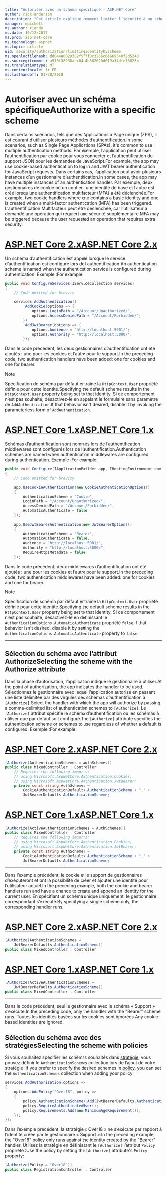 ```yaml
---
title: "Autoriser avec un schéma spécifique - ASP.NET Core"
author: rick-anderson
description: "Cet article explique comment limiter l’identité à un schéma spécifique lorsque vous travaillez avec plusieurs méthodes d’authentification."
manager: wpickett
ms.author: riande
ms.date: 10/12/2017
ms.prod: asp.net-core
ms.technology: aspnet
ms.topic: article
uid: security/authorization/limitingidentitybyscheme
ms.openlocfilehash: dd044a0829382f9f7f0c3256c6e669340f2d5240
ms.sourcegitcommit: a510f38930abc84c4b302029d019a34dfe76823b
ms.translationtype: MT
ms.contentlocale: fr-FR
ms.lasthandoff: 01/30/2018
---
```

# <a name="authorize-with-a-specific-scheme"></a><span data-ttu-id="59772-103">Autoriser avec un schéma spécifique</span><span class="sxs-lookup"><span data-stu-id="59772-103">Authorize with a specific scheme</span></span>

<span data-ttu-id="59772-104">Dans certains scénarios, tels que des Applications à Page unique (ZPS), il est courant d’utiliser plusieurs méthodes d’authentification.</span><span class="sxs-lookup"><span data-stu-id="59772-104">In some scenarios, such as Single Page Applications (SPAs), it's common to use multiple authentication methods.</span></span> <span data-ttu-id="59772-105">Par exemple, l’application peut utiliser l’authentification par cookie pour vous connecter et l’authentification du support JSON pour les demandes de JavaScript.</span><span class="sxs-lookup"><span data-stu-id="59772-105">For example, the app may use cookie-based authentication to log in and JWT bearer authentication for JavaScript requests.</span></span> <span data-ttu-id="59772-106">Dans certains cas, l’application peut avoir plusieurs instances d’un gestionnaire d’authentification.</span><span class="sxs-lookup"><span data-stu-id="59772-106">In some cases, the app may have multiple instances of an authentication handler.</span></span> <span data-ttu-id="59772-107">Par exemple, deux gestionnaires de cookie où un contient une identité de base et l’autre est créé lorsqu’une authentification multifacteur (MFA) a été déclenchée.</span><span class="sxs-lookup"><span data-stu-id="59772-107">For example, two cookie handlers where one contains a basic identity and one is created when a multi-factor authentication (MFA) has been triggered.</span></span> <span data-ttu-id="59772-108">L’authentification Multifacteur peut être déclenchée, car l’utilisateur a demandé une opération qui requiert une sécurité supplémentaire.</span><span class="sxs-lookup"><span data-stu-id="59772-108">MFA may be triggered because the user requested an operation that requires extra security.</span></span>

# <a name="aspnet-core-2xtabaspnetcore2x"></a>[<span data-ttu-id="59772-109">ASP.NET Core 2.x</span><span class="sxs-lookup"><span data-stu-id="59772-109">ASP.NET Core 2.x</span></span>](#tab/aspnetcore2x)

<span data-ttu-id="59772-110">Un schéma d’authentification est appelé lorsque le service d’authentification est configuré lors de l’authentification.</span><span class="sxs-lookup"><span data-stu-id="59772-110">An authentication scheme is named when the authentication service is configured during authentication.</span></span> <span data-ttu-id="59772-111">Exemple :</span><span class="sxs-lookup"><span data-stu-id="59772-111">For example:</span></span>

```csharp
public void ConfigureServices(IServiceCollection services)
{
    // Code omitted for brevity

    services.AddAuthentication()
        .AddCookie(options => {
            options.LoginPath = "/Account/Unauthorized/";
            options.AccessDeniedPath = "/Account/Forbidden/";
        })
        .AddJwtBearer(options => {
            options.Audience = "http://localhost:5001/";
            options.Authority = "http://localhost:5000/";
        });
```

<span data-ttu-id="59772-112">Dans le code précédent, les deux gestionnaires d’authentification ont été ajoutés : une pour les cookies et l’autre pour le support.</span><span class="sxs-lookup"><span data-stu-id="59772-112">In the preceding code, two authentication handlers have been added: one for cookies and one for bearer.</span></span>

>[!NOTE]
><span data-ttu-id="59772-113">Spécification de schéma par défaut entraîne la `HttpContext.User` propriété définie pour cette identité.</span><span class="sxs-lookup"><span data-stu-id="59772-113">Specifying the default scheme results in the `HttpContext.User` property being set to that identity.</span></span> <span data-ttu-id="59772-114">Si ce comportement n’est pas souhaité, désactivez-le en appelant le formulaire sans paramètre de `AddAuthentication`.</span><span class="sxs-lookup"><span data-stu-id="59772-114">If that behavior isn't desired, disable it by invoking the parameterless form of `AddAuthentication`.</span></span>

# <a name="aspnet-core-1xtabaspnetcore1x"></a>[<span data-ttu-id="59772-115">ASP.NET Core 1.x</span><span class="sxs-lookup"><span data-stu-id="59772-115">ASP.NET Core 1.x</span></span>](#tab/aspnetcore1x)

<span data-ttu-id="59772-116">Schémas d’authentification sont nommés lors de l’authentification middlewares sont configurés lors de l’authentification.</span><span class="sxs-lookup"><span data-stu-id="59772-116">Authentication schemes are named when authentication middlewares are configured during authentication.</span></span> <span data-ttu-id="59772-117">Exemple :</span><span class="sxs-lookup"><span data-stu-id="59772-117">For example:</span></span>

```csharp
public void Configure(IApplicationBuilder app, IHostingEnvironment env, ILoggerFactory loggerFactory)
{
    // Code omitted for brevity

    app.UseCookieAuthentication(new CookieAuthenticationOptions()
    {
        AuthenticationScheme = "Cookie",
        LoginPath = "/Account/Unauthorized/",
        AccessDeniedPath = "/Account/Forbidden/",
        AutomaticAuthenticate = false
    });
    
    app.UseJwtBearerAuthentication(new JwtBearerOptions()
    {
        AuthenticationScheme = "Bearer",
        AutomaticAuthenticate = false,
        Audience = "http://localhost:5001/",
        Authority = "http://localhost:5000/",
        RequireHttpsMetadata = false
    });
```

<span data-ttu-id="59772-118">Dans le code précédent, deux middlewares d’authentification ont été ajoutés : une pour les cookies et l’autre pour le support.</span><span class="sxs-lookup"><span data-stu-id="59772-118">In the preceding code, two authentication middlewares have been added: one for cookies and one for bearer.</span></span>

>[!NOTE]
><span data-ttu-id="59772-119">Spécification de schéma par défaut entraîne la `HttpContext.User` propriété définie pour cette identité.</span><span class="sxs-lookup"><span data-stu-id="59772-119">Specifying the default scheme results in the `HttpContext.User` property being set to that identity.</span></span> <span data-ttu-id="59772-120">Si ce comportement n’est pas souhaité, désactivez-le en définissant le `AuthenticationOptions.AutomaticAuthenticate` propriété `false`.</span><span class="sxs-lookup"><span data-stu-id="59772-120">If that behavior isn't desired, disable it by setting the `AuthenticationOptions.AutomaticAuthenticate` property to `false`.</span></span>

---

## <a name="selecting-the-scheme-with-the-authorize-attribute"></a><span data-ttu-id="59772-121">Sélection du schéma avec l’attribut Authorize</span><span class="sxs-lookup"><span data-stu-id="59772-121">Selecting the scheme with the Authorize attribute</span></span>

<span data-ttu-id="59772-122">Dans la phase d’autorisation, l’application indique le gestionnaire à utiliser.</span><span class="sxs-lookup"><span data-stu-id="59772-122">At the point of authorization, the app indicates the handler to be used.</span></span> <span data-ttu-id="59772-123">Sélectionnez le gestionnaire avec lequel l’application autorise en passant une liste délimitée par des virgules des schémas d’authentification à `[Authorize]`.</span><span class="sxs-lookup"><span data-stu-id="59772-123">Select the handler with which the app will authorize by passing a comma-delimited list of authentication schemes to `[Authorize]`.</span></span> <span data-ttu-id="59772-124">Le `[Authorize]` attribut spécifie le schéma d’authentification ou les schémas à utiliser que par défaut soit configuré.</span><span class="sxs-lookup"><span data-stu-id="59772-124">The `[Authorize]` attribute specifies the authentication scheme or schemes to use regardless of whether a default is configured.</span></span> <span data-ttu-id="59772-125">Exemple :</span><span class="sxs-lookup"><span data-stu-id="59772-125">For example:</span></span>

# <a name="aspnet-core-2xtabaspnetcore2x"></a>[<span data-ttu-id="59772-126">ASP.NET Core 2.x</span><span class="sxs-lookup"><span data-stu-id="59772-126">ASP.NET Core 2.x</span></span>](#tab/aspnetcore2x)

```csharp
[Authorize(AuthenticationSchemes = AuthSchemes)]
public class MixedController : Controller
    // Requires the following imports:
    // using Microsoft.AspNetCore.Authentication.Cookies;
    // using Microsoft.AspNetCore.Authentication.JwtBearer;
    private const string AuthSchemes =
        CookieAuthenticationDefaults.AuthenticationScheme + "," +
        JwtBearerDefaults.AuthenticationScheme;
```

# <a name="aspnet-core-1xtabaspnetcore1x"></a>[<span data-ttu-id="59772-127">ASP.NET Core 1.x</span><span class="sxs-lookup"><span data-stu-id="59772-127">ASP.NET Core 1.x</span></span>](#tab/aspnetcore1x)

```csharp
[Authorize(ActiveAuthenticationSchemes = AuthSchemes)]
public class MixedController : Controller
    // Requires the following imports:
    // using Microsoft.AspNetCore.Authentication.Cookies;
    // using Microsoft.AspNetCore.Authentication.JwtBearer;
    private const string AuthSchemes =
        CookieAuthenticationDefaults.AuthenticationScheme + "," +
        JwtBearerDefaults.AuthenticationScheme;
```

---

<span data-ttu-id="59772-128">Dans l’exemple précédent, le cookie et le support de gestionnaires d’exécuteront et ont la possibilité de créer et ajouter une identité pour l’utilisateur actuel.</span><span class="sxs-lookup"><span data-stu-id="59772-128">In the preceding example, both the cookie and bearer handlers run and have a chance to create and append an identity for the current user.</span></span> <span data-ttu-id="59772-129">En spécifiant un schéma unique uniquement, le gestionnaire correspondant s’exécute.</span><span class="sxs-lookup"><span data-stu-id="59772-129">By specifying a single scheme only, the corresponding handler runs.</span></span>

# <a name="aspnet-core-2xtabaspnetcore2x"></a>[<span data-ttu-id="59772-130">ASP.NET Core 2.x</span><span class="sxs-lookup"><span data-stu-id="59772-130">ASP.NET Core 2.x</span></span>](#tab/aspnetcore2x)

```csharp
[Authorize(AuthenticationSchemes = 
    JwtBearerDefaults.AuthenticationScheme)]
public class MixedController : Controller
```

# <a name="aspnet-core-1xtabaspnetcore1x"></a>[<span data-ttu-id="59772-131">ASP.NET Core 1.x</span><span class="sxs-lookup"><span data-stu-id="59772-131">ASP.NET Core 1.x</span></span>](#tab/aspnetcore1x)

```csharp
[Authorize(ActiveAuthenticationSchemes = 
    JwtBearerDefaults.AuthenticationScheme)]
public class MixedController : Controller
```

---

<span data-ttu-id="59772-132">Dans le code précédent, seul le gestionnaire avec le schéma « Support » s’exécute.</span><span class="sxs-lookup"><span data-stu-id="59772-132">In the preceding code, only the handler with the "Bearer" scheme runs.</span></span> <span data-ttu-id="59772-133">Toutes les identités basées sur les cookies sont ignorées.</span><span class="sxs-lookup"><span data-stu-id="59772-133">Any cookie-based identities are ignored.</span></span>

## <a name="selecting-the-scheme-with-policies"></a><span data-ttu-id="59772-134">Sélection du schéma avec des stratégies</span><span class="sxs-lookup"><span data-stu-id="59772-134">Selecting the scheme with policies</span></span>

<span data-ttu-id="59772-135">Si vous souhaitez spécifier les schémas souhaités dans [stratégie](xref:security/authorization/policies), vous pouvez définir le `AuthenticationSchemes` collection lors de l’ajout de votre stratégie :</span><span class="sxs-lookup"><span data-stu-id="59772-135">If you prefer to specify the desired schemes in [policy](xref:security/authorization/policies), you can set the `AuthenticationSchemes` collection when adding your policy:</span></span>

```csharp
services.AddAuthorization(options =>
{
    options.AddPolicy("Over18", policy =>
    {
        policy.AuthenticationSchemes.Add(JwtBearerDefaults.AuthenticationScheme);
        policy.RequireAuthenticatedUser();
        policy.Requirements.Add(new MinimumAgeRequirement());
    });
});
```

<span data-ttu-id="59772-136">Dans l’exemple précédent, la stratégie « Over18 » ne s’exécute par rapport à l’identité créée par le gestionnaire « Support ».</span><span class="sxs-lookup"><span data-stu-id="59772-136">In the preceding example, the "Over18" policy only runs against the identity created by the "Bearer" handler.</span></span> <span data-ttu-id="59772-137">Utilisez la stratégie en définissant le `[Authorize]` l’attribut `Policy` propriété :</span><span class="sxs-lookup"><span data-stu-id="59772-137">Use the policy by setting the `[Authorize]` attribute's `Policy` property:</span></span>

```csharp
[Authorize(Policy = "Over18")]
public class RegistrationController : Controller
```
